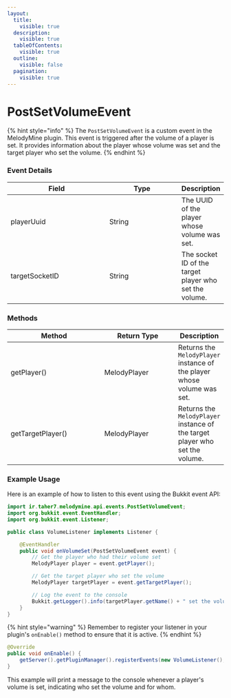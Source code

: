 ```yaml
---
layout:
  title:
    visible: true
  description:
    visible: true
  tableOfContents:
    visible: true
  outline:
    visible: false
  pagination:
    visible: true
---
```


# PostSetVolumeEvent

{% hint style="info" %}
The `PostSetVolumeEvent` is a custom event in the MelodyMine plugin. This event is triggered after the volume of a player is set. It provides information about the player whose volume was set and the target player who set the volume.
{% endhint %}

### Event Details

<table><thead><tr><th width="215">Field</th><th width="153">Type</th><th>Description</th></tr></thead><tbody><tr><td>playerUuid</td><td>String</td><td>The UUID of the player whose volume was set.</td></tr><tr><td>targetSocketID</td><td>String</td><td>The socket ID of the target player who set the volume.</td></tr></tbody></table>

### Methods

<table><thead><tr><th width="206">Method</th><th width="159">Return Type</th><th>Description</th></tr></thead><tbody><tr><td>getPlayer()</td><td>MelodyPlayer</td><td>Returns the <code>MelodyPlayer</code> instance of the player whose volume was set.</td></tr><tr><td>getTargetPlayer()</td><td>MelodyPlayer</td><td>Returns the <code>MelodyPlayer</code> instance of the target player who set the volume.</td></tr></tbody></table>

### Example Usage

Here is an example of how to listen to this event using the Bukkit event API:

```java
import ir.taher7.melodymine.api.events.PostSetVolumeEvent;
import org.bukkit.event.EventHandler;
import org.bukkit.event.Listener;

public class VolumeListener implements Listener {

    @EventHandler
    public void onVolumeSet(PostSetVolumeEvent event) {
        // Get the player who had their volume set
        MelodyPlayer player = event.getPlayer();

        // Get the target player who set the volume
        MelodyPlayer targetPlayer = event.getTargetPlayer();

        // Log the event to the console
        Bukkit.getLogger().info(targetPlayer.getName() + " set the volume for " + player.getName());
    }
}
```

{% hint style="warning" %}
Remember to register your listener in your plugin's `onEnable()` method to ensure that it is active.
{% endhint %}

```java
@Override
public void onEnable() {
    getServer().getPluginManager().registerEvents(new VolumeListener(), this);
}
```

This example will print a message to the console whenever a player's volume is set, indicating who set the volume and for whom.
